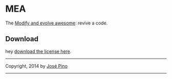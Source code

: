 MEA
===

The [Modify and evolve awesome](http://jofpin.github.io/MEA/): revive a code.

## Download

hey [download the license here](https://github.com/jofpin/MEA/blob/master/MEA.md). 


-------------

Copyright, 2014 by [José Pino](http://twitter.com/jofpin)

-------------
